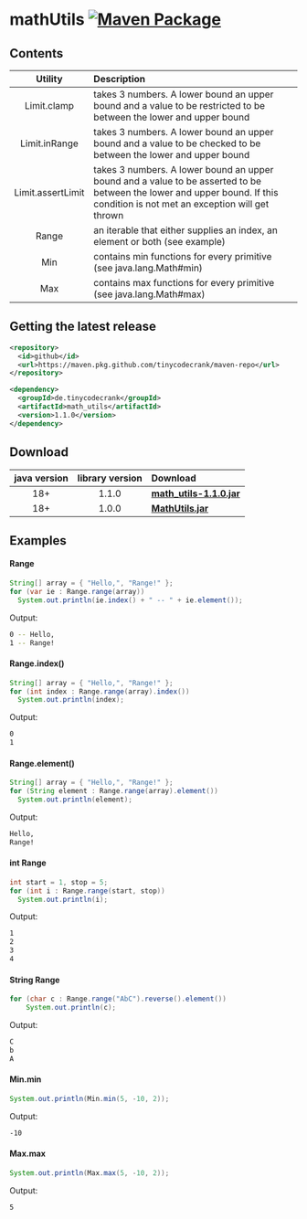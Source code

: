 # mathUtils [![Maven Package](https://github.com/tinycodecrank/mathUtils/actions/workflows/maven-publish.yml/badge.svg)](https://github.com/tinycodecrank/mathUtils/actions/workflows/maven-publish.yml)

## Contents

Utility           | Description
:---------------: | :----------
Limit.clamp       | takes 3 numbers. A lower bound an upper bound and a value to be restricted to be between the lower and upper bound
Limit.inRange     | takes 3 numbers. A lower bound an upper bound and a value to be checked to be between the lower and upper bound
Limit.assertLimit | takes 3 numbers. A lower bound an upper bound and a value to be asserted to be between the lower and upper bound. If this condition is not met an exception will get thrown
Range   | an iterable that either supplies an index, an element or both (see example)
Min     | contains min functions for every primitive (see java.lang.Math#min)
Max     | contains max functions for every primitive (see java.lang.Math#max)

## Getting the latest release

```xml
<repository>
  <id>github</id>
  <url>https://maven.pkg.github.com/tinycodecrank/maven-repo</url>
</repository>
```

```xml
<dependency>
  <groupId>de.tinycodecrank</groupId>
  <artifactId>math_utils</artifactId>
  <version>1.1.0</version>
</dependency>
```

## Download

java version | library version | Download
:----------: | :-------------: | :-------
18+          | 1.1.0           | [**math_utils-1.1.0.jar**](https://github-registry-files.githubusercontent.com/731108692/1d98cb80-a59f-11ee-9d01-4b7c029b5d47?X-Amz-Algorithm=AWS4-HMAC-SHA256&X-Amz-Credential=AKIAIWNJYAX4CSVEH53A%2F20231228%2Fus-east-1%2Fs3%2Faws4_request&X-Amz-Date=20231228T153553Z&X-Amz-Expires=300&X-Amz-Signature=d6816090c74473726c78e3778509ef60c9a8c703937cf1bbf9ac6a0ccff2f41d&X-Amz-SignedHeaders=host&actor_id=0&key_id=0&repo_id=731108692&response-content-disposition=filename%3Dmath_utils-1.1.0.jar&response-content-type=application%2Foctet-stream)
18+          | 1.0.0           | [**MathUtils.jar**](https://github.com/tinycodecrank/mathUtils/releases/download/v1.0.0/MathUtils.jar)

## Examples
#### Range
```java
String[] array = { "Hello,", "Range!" };
for (var ie : Range.range(array))
  System.out.println(ie.index() + " -- " + ie.element());
```
Output:
```bash
0 -- Hello,
1 -- Range!
```
#### Range.index()
```java
String[] array = { "Hello,", "Range!" };
for (int index : Range.range(array).index())
  System.out.println(index);
```
Output:
```bash
0
1
```
#### Range.element()
```java
String[] array = { "Hello,", "Range!" };
for (String element : Range.range(array).element())
  System.out.println(element);
```
Output:
```bash
Hello,
Range!
```
#### int Range
```java
int start = 1, stop = 5;
for (int i : Range.range(start, stop))
  System.out.println(i);
```
Output:
```bash
1
2
3
4
```
#### String Range
```java
for (char c : Range.range("AbC").reverse().element())
	System.out.println(c);
```
Output:
```bash
C
b
A
```
#### Min.min
```java
System.out.println(Min.min(5, -10, 2));
```
Output:
```bash
-10
```
#### Max.max
```java
System.out.println(Max.max(5, -10, 2));
```
Output:
```bash
5
```